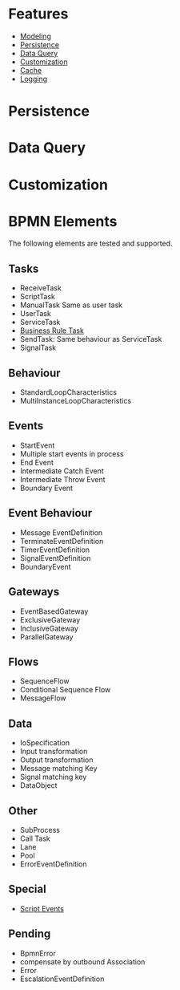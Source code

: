 Features
=========

<!-- tocstop -->
- [Modeling]()
- [Persistence](#Persistence)
- [Data Query](#data-query)
- [Customization](#customization)
- [Cache]()
- [Logging]()


# Persistence 

# Data Query

# Customization
# BPMN Elements

The following elements are tested and supported.

## Tasks
- ReceiveTask
- ScriptTask
- ManualTask
  Same as user task
- UserTask
- ServiceTask
- [Business Rule Task](./examples#BusinessRuleTask) 
- SendTask: Same behaviour as ServiceTask
- SignalTask
## Behaviour
- StandardLoopCharacteristics
- MultiInstanceLoopCharacteristics
## Events
- StartEvent
- Multiple start events in process
- End Event 
- Intermediate Catch Event
- Intermediate Throw Event
- Boundary Event
## Event Behaviour
- Message EventDefinition
- TerminateEventDefinition
- TimerEventDefinition
- SignalEventDefinition
- BoundaryEvent
## Gateways
- EventBasedGateway
- ExclusiveGateway
- InclusiveGateway
- ParallelGateway
## Flows
- SequenceFlow
- Conditional Sequence Flow
- MessageFlow
## Data
- IoSpecification
- Input transformation
- Output transformation
- Message matching Key
- Signal matching key
- DataObject
## Other
- SubProcess
- Call Task
- Lane
- Pool
- ErrorEventDefinition
## Special
- [Script Events](./examples#ScriptExtensions) 

## Pending 
- BpmnError
- compensate by outbound Association
- Error
- EscalationEventDefinition

		

